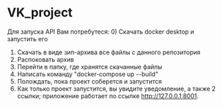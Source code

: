 # VK_project
Для запуска API Вам потребутеся:
0) Скачать docker desktop и запустить его
1) Скачать в виде зип-архива все файлы с данного репозитория
2) Распоковать архив
3) Перейти в папку, где хранятся скачанные файлы
4) Написать команду "docker-compose up --build"
5) Полождать, пока проект соберется и запустится
6) Как только проект запустится, вы увидите уведомление, а также 2 ссылки; приложение работает по ссылке http://127.0.0.1:8001.
